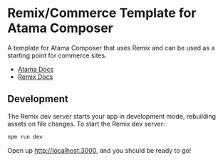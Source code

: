 # Remix/Commerce Template for Atama Composer
A template for Atama Composer that uses Remix and can be used as a starting point for commerce sites.

- [Atama Docs](https://docs.atama.co/docs/composer-studio/developer-guides/guides/remix)
- [Remix Docs](https://remix.run/docs)

## Development

The Remix dev server starts your app in development mode, rebuilding assets on file changes. To start the Remix dev server:

```sh
npm run dev
```

Open up [http://localhost:3000](http://localhost:3000), and you should be ready to go!

